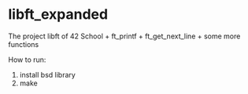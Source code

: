 # libft_expanded
The project libft of 42 School + ft_printf + ft_get_next_line + some more functions

How to run:
1) install bsd library
2) make 
